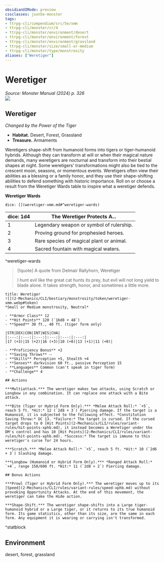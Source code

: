 ```yaml
---
obsidianUIMode: preview
cssclasses: json5e-monster
tags:
- ttrpg-cli/compendium/src/5e/xmm
- ttrpg-cli/monster/cr/4
- ttrpg-cli/monster/environment/desert
- ttrpg-cli/monster/environment/forest
- ttrpg-cli/monster/environment/grassland
- ttrpg-cli/monster/size/small-or-medium
- ttrpg-cli/monster/type/monstrosity
aliases: ["Weretiger"]
---
```

# Weretiger
*Source: Monster Manual (2024) p. 326*  
![](2-Mechanics/CLI/bestiary/monstrosity/img/weretiger.webp#right)

## Weretiger

*Changed by the Power of the Tiger*

- **Habitat.** Desert, Forest, Grassland  
- **Treasure.** Armaments  

Weretigers shape-shift from humanoid forms into tigers or tiger-humanoid hybrids. Although they can transform at will or when their magical nature demands, many weretigers are nocturnal and transform into their bestial shapes at night. Some weretigers' transformations might also be tied to the crescent moon, seasons, or momentous events. Weretigers often view their abilities as a blessing or a family honor, and they use their shape-shifting abilities to defend something with historic importance. Roll on or choose a result from the Weretiger Wards table to inspire what a weretiger defends.

**Weretiger Wards**

`dice: [](weretiger-xmm.md#^weretiger-wards)`

| dice: 1d4 | The Weretiger Protects A... |
|-----------|-----------------------------|
| 1 | Legendary weapon or symbol of rulership. |
| 2 | Proving ground for prophesied heroes. |
| 3 | Rare species of magical plant or animal. |
| 4 | Sacred fountain with magical waters. |
^weretiger-wards

> [!quote] A quote from Delmair Rallyhorn, Weretiger  
> 
> I hunt evil like the great cat hunts its prey, but evil will not long yield to blade alone. It takes strength, honor, and sometimes a little more.


```ad-statblock
title: Weretiger
![](2-Mechanics/CLI/bestiary/monstrosity/token/weretiger-xmm.webp#token)
*Small or Medium monstrosity, Neutral*

- **Armor Class** 12 
- **Hit Points** 120 (`16d8 + 48`) 
- **Speed** 30 ft., 40 ft. (tiger form only)

|STR|DEX|CON|INT|WIS|CHA|
|:---:|:---:|:---:|:---:|:---:|:---:|
|17 (+3)|15 (+2)|16 (+3)|10 (+0)|13 (+1)|11 (+0)|

- **Proficiency Bonus** +2
- **Saving Throws** ⏤
- **Skills** Perception +5, Stealth +4
- **Senses** darkvision 60 ft., passive Perception 15
- **Languages** Common (can't speak in tiger form)
- **Challenge** 4

## Actions

***Multiattack.*** The weretiger makes two attacks, using Scratch or Longbow in any combination. It can replace one attack with a Bite attack.

***Bite (Tiger or Hybrid Form Only).*** *Melee Attack Roll:* `+5`, reach 5 ft. *Hit:* 12 (`2d8 + 3`) Piercing damage. If the target is a Humanoid, it is subjected to the following effect. *Constitution Saving Throw:* DC 13. *Failure:* The target is cursed. If the cursed target drops to 0 [Hit Points](2-Mechanics/CLI/rules/variant-rules/hit-points-xphb.md), it instead becomes a Weretiger under the DM's control and has 10 [Hit Points](2-Mechanics/CLI/rules/variant-rules/hit-points-xphb.md). *Success:* The target is immune to this weretiger's curse for 24 hours.

***Scratch.*** *Melee Attack Roll:* `+5`, reach 5 ft. *Hit:* 10 (`2d6 + 3`) Slashing damage.

***Longbow (Humanoid or Hybrid Form Only).*** *Ranged Attack Roll:* `+4`, range 150/600 ft. *Hit:* 11 (`2d8 + 2`) Piercing damage.

## Bonus Actions

***Prowl (Tiger or Hybrid Form Only).*** The weretiger moves up to its [Speed](2-Mechanics/CLI/rules/variant-rules/speed-xphb.md) without provoking Opportunity Attacks. At the end of this movement, the weretiger can take the Hide action.

***Shape-Shift.*** The weretiger shape-shifts into a Large tiger-humanoid hybrid or a Large tiger, or it returns to its true humanoid form. Its game statistics, other than its size, are the same in each form. Any equipment it is wearing or carrying isn't transformed.
```
^statblock

## Environment

desert, forest, grassland